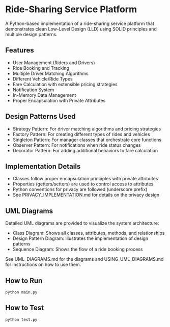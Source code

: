# Ride-Sharing Service Platform

A Python-based implementation of a ride-sharing service platform that demonstrates clean Low-Level Design (LLD) using SOLID principles and multiple design patterns.

## Features

- User Management (Riders and Drivers)
- Ride Booking and Tracking
- Multiple Driver Matching Algorithms
- Different Vehicle/Ride Types
- Fare Calculation with extensible pricing strategies
- Notification System
- In-Memory Data Management
- Proper Encapsulation with Private Attributes

## Design Patterns Used

- Strategy Pattern: For driver matching algorithms and pricing strategies
- Factory Pattern: For creating different types of rides and vehicles
- Singleton Pattern: For manager classes that orchestrate core functions
- Observer Pattern: For notifications when ride status changes
- Decorator Pattern: For adding additional behaviors to fare calculation

## Implementation Details

- Classes follow proper encapsulation principles with private attributes
- Properties (getters/setters) are used to control access to attributes
- Python conventions for privacy are followed (underscore prefix)
- See PRIVACY_IMPLEMENTATION.md for details on the privacy design

## UML Diagrams

Detailed UML diagrams are provided to visualize the system architecture:

- Class Diagram: Shows all classes, attributes, methods, and relationships
- Design Pattern Diagram: Illustrates the implementation of design patterns
- Sequence Diagram: Shows the flow of a ride booking process

See UML_DIAGRAMS.md for the diagrams and USING_UML_DIAGRAMS.md for instructions on how to use them.

## How to Run

```
python main.py
```

## How to Test

```
python test.py
```
